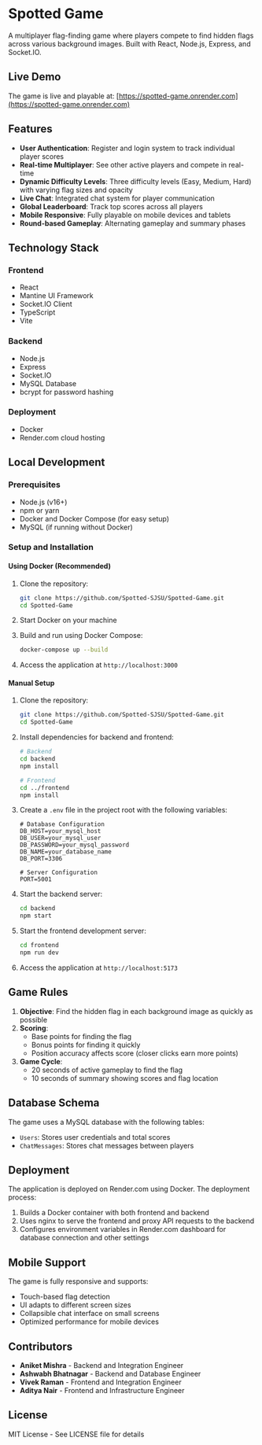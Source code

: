 # Spotted Game

A multiplayer flag-finding game where players compete to find hidden flags across various background images. Built with React, Node.js, Express, and Socket.IO.

## Live Demo

The game is live and playable at: [https://spotted-game.onrender.com](https://spotted-game.onrender.com)

## Features

- **User Authentication**: Register and login system to track individual player scores
- **Real-time Multiplayer**: See other active players and compete in real-time
- **Dynamic Difficulty Levels**: Three difficulty levels (Easy, Medium, Hard) with varying flag sizes and opacity
- **Live Chat**: Integrated chat system for player communication
- **Global Leaderboard**: Track top scores across all players
- **Mobile Responsive**: Fully playable on mobile devices and tablets
- **Round-based Gameplay**: Alternating gameplay and summary phases

## Technology Stack

### Frontend
- React
- Mantine UI Framework
- Socket.IO Client
- TypeScript
- Vite

### Backend
- Node.js
- Express
- Socket.IO
- MySQL Database
- bcrypt for password hashing

### Deployment
- Docker
- Render.com cloud hosting

## Local Development

### Prerequisites
- Node.js (v16+)
- npm or yarn
- Docker and Docker Compose (for easy setup)
- MySQL (if running without Docker)

### Setup and Installation

#### Using Docker (Recommended)

1. Clone the repository:
   ```bash
   git clone https://github.com/Spotted-SJSU/Spotted-Game.git
   cd Spotted-Game
   ```

2. Start Docker on your machine

3. Build and run using Docker Compose:
   ```bash
   docker-compose up --build
   ```

4. Access the application at `http://localhost:3000`

#### Manual Setup

1. Clone the repository:
   ```bash
   git clone https://github.com/Spotted-SJSU/Spotted-Game.git
   cd Spotted-Game
   ```

2. Install dependencies for backend and frontend:
   ```bash
   # Backend
   cd backend
   npm install

   # Frontend
   cd ../frontend
   npm install
   ```

3. Create a `.env` file in the project root with the following variables:
   ```
   # Database Configuration
   DB_HOST=your_mysql_host
   DB_USER=your_mysql_user
   DB_PASSWORD=your_mysql_password
   DB_NAME=your_database_name
   DB_PORT=3306
   
   # Server Configuration
   PORT=5001
   ```

4. Start the backend server:
   ```bash
   cd backend
   npm start
   ```

5. Start the frontend development server:
   ```bash
   cd frontend
   npm run dev
   ```

6. Access the application at `http://localhost:5173`

## Game Rules

1. **Objective**: Find the hidden flag in each background image as quickly as possible
2. **Scoring**:
   - Base points for finding the flag
   - Bonus points for finding it quickly
   - Position accuracy affects score (closer clicks earn more points)
3. **Game Cycle**:
   - 20 seconds of active gameplay to find the flag
   - 10 seconds of summary showing scores and flag location

## Database Schema

The game uses a MySQL database with the following tables:
- `Users`: Stores user credentials and total scores
- `ChatMessages`: Stores chat messages between players

## Deployment

The application is deployed on Render.com using Docker. The deployment process:

1. Builds a Docker container with both frontend and backend
2. Uses nginx to serve the frontend and proxy API requests to the backend
3. Configures environment variables in Render.com dashboard for database connection and other settings

## Mobile Support

The game is fully responsive and supports:
- Touch-based flag detection
- UI adapts to different screen sizes
- Collapsible chat interface on small screens
- Optimized performance for mobile devices

## Contributors

- **Aniket Mishra** - Backend and Integration Engineer
- **Ashwabh Bhatnagar** - Backend and Database Engineer
- **Vivek Raman** - Frontend and Integration Engineer
- **Aditya Nair** - Frontend and Infrastructure Engineer

## License

MIT License - See LICENSE file for details
